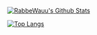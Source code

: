 [![RabbeWauu's Github Stats](https://github-readme-stats.vercel.app/api?username=rabbewauu&show_icons=true&theme=dark)](https://github.com/anuraghazra/github-readme-stats)

[![Top Langs](https://github-readme-stats.vercel.app/api/top-langs/?username=rabbewauu&show_icons=true&layout=compact&theme=dark)](https://github.com/anuraghazra/github-readme-stats)

